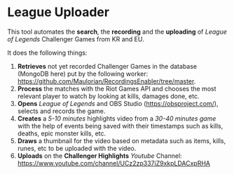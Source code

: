 # League Uploader
This tool automates the **search**, the **recording** and the **uploading** of *League of Legends* Challenger Games from KR and EU.

It does the following things:

1. **Retrieves** not yet recorded Challenger Games in the database (MongoDB here) put by the following worker: https://github.com/Maulorian/RecordingsEnabler/tree/master.
2. **Process** the matches with the Riot Games API and chooses the most relevant player to watch by looking at kills, damages done, etc.
3. **Opens** *League of Legends* and OBS Studio (https://obsproject.com/), selects and records the game.
4. **Creates** a *5-10 minutes* highlights video from a *30-40 minutes game* with the help of events being saved with their timestamps such as kills, deaths, epic monster kills, etc.
5. **Draws** a thumbnail for the video based on metadata such as items, kills, runes, etc to be uploaded with the video.
6. **Uploads** on the **Challenger Highlights** *Youtube* Channel: https://www.youtube.com/channel/UCz2zp337iZ9xkpLDACxpRHA
